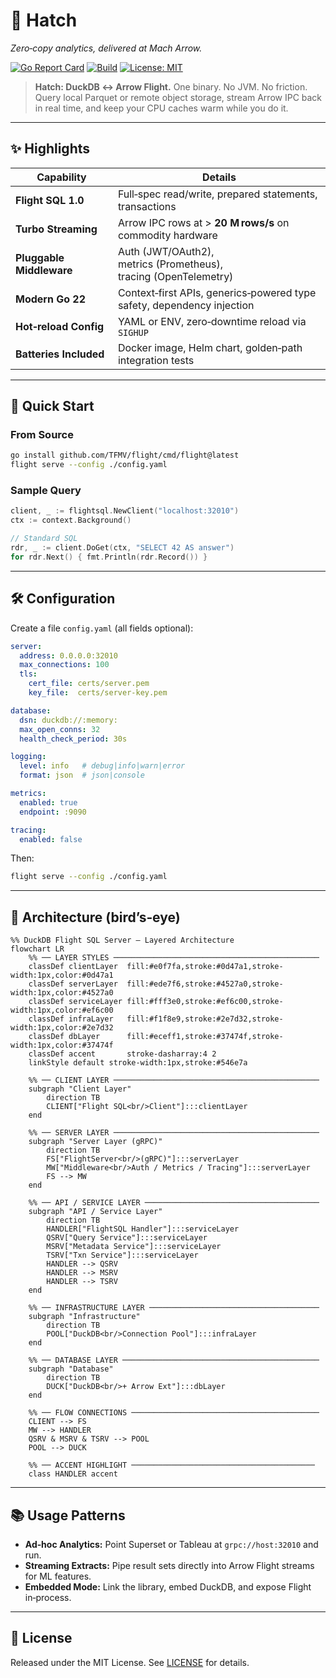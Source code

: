 # 🐣 Hatch

*Zero‑copy analytics, delivered at Mach Arrow.*

[![Go Report Card](https://goreportcard.com/badge/github.com/TFMV/flight)](https://goreportcard.com/report/github.com/TFMV/flight)
[![Build](https://github.com/TFMV/flight/actions/workflows/ci.yml/badge.svg)](https://github.com/TFMV/flight/actions/workflows/ci.yml)
[![License: MIT](https://img.shields.io/badge/license-MIT-blue.svg)](LICENSE)

> **Hatch: DuckDB ↔︎ Arrow Flight.** One binary. No JVM. No friction. Query local Parquet or remote object storage, stream Arrow IPC back in real time, and keep your CPU caches warm while you do it.

---

## ✨ Highlights

| Capability               | Details                                                                |
| ------------------------ | ---------------------------------------------------------------------- |
| **Flight SQL 1.0**       | Full‑spec read/write, prepared statements, transactions                |
| **Turbo Streaming**      | Arrow IPC rows at > **20 M rows/s** on commodity hardware              |
| **Pluggable Middleware** | Auth (JWT/OAuth2), metrics (Prometheus), tracing (OpenTelemetry)       |
| **Modern Go 22**         | Context‑first APIs, generics‑powered type safety, dependency injection |
| **Hot‑reload Config**    | YAML or ENV, zero‑downtime reload via `SIGHUP`                         |
| **Batteries Included**   | Docker image, Helm chart, golden‑path integration tests                |

---

## 🚀 Quick Start

### From Source

```bash
go install github.com/TFMV/flight/cmd/flight@latest
flight serve --config ./config.yaml
```

### Sample Query

```go
client, _ := flightsql.NewClient("localhost:32010")
ctx := context.Background()

// Standard SQL
rdr, _ := client.DoGet(ctx, "SELECT 42 AS answer")
for rdr.Next() { fmt.Println(rdr.Record()) }
```

---

## 🛠️ Configuration

Create a file `config.yaml` (all fields optional):

```yaml
server:
  address: 0.0.0.0:32010
  max_connections: 100
  tls:
    cert_file: certs/server.pem
    key_file:  certs/server-key.pem

database:
  dsn: duckdb://:memory:
  max_open_conns: 32
  health_check_period: 30s

logging:
  level: info   # debug|info|warn|error
  format: json  # json|console

metrics:
  enabled: true
  endpoint: :9090

tracing:
  enabled: false
```

Then:

```bash
flight serve --config ./config.yaml
```

---

## 🧬 Architecture (bird’s‑eye)

```mermaid
%% DuckDB Flight SQL Server – Layered Architecture
flowchart LR
    %% ── LAYER STYLES ──────────────────────────────────────────────
    classDef clientLayer  fill:#e0f7fa,stroke:#0d47a1,stroke-width:1px,color:#0d47a1
    classDef serverLayer  fill:#ede7f6,stroke:#4527a0,stroke-width:1px,color:#4527a0
    classDef serviceLayer fill:#fff3e0,stroke:#ef6c00,stroke-width:1px,color:#ef6c00
    classDef infraLayer   fill:#f1f8e9,stroke:#2e7d32,stroke-width:1px,color:#2e7d32
    classDef dbLayer      fill:#eceff1,stroke:#37474f,stroke-width:1px,color:#37474f
    classDef accent       stroke-dasharray:4 2
    linkStyle default stroke-width:1px,stroke:#546e7a

    %% ── CLIENT LAYER ──────────────────────────────────────────────
    subgraph "Client Layer"
        direction TB
        CLIENT["Flight SQL<br/>Client"]:::clientLayer
    end

    %% ── SERVER LAYER ──────────────────────────────────────────────
    subgraph "Server Layer (gRPC)"
        direction TB
        FS["FlightServer<br/>(gRPC)"]:::serverLayer
        MW["Middleware<br/>Auth / Metrics / Tracing"]:::serverLayer
        FS --> MW
    end

    %% ── API / SERVICE LAYER ───────────────────────────────────────
    subgraph "API / Service Layer"
        direction TB
        HANDLER["FlightSQL Handler"]:::serviceLayer
        QSRV["Query Service"]:::serviceLayer
        MSRV["Metadata Service"]:::serviceLayer
        TSRV["Txn Service"]:::serviceLayer
        HANDLER --> QSRV
        HANDLER --> MSRV
        HANDLER --> TSRV
    end

    %% ── INFRASTRUCTURE LAYER ──────────────────────────────────────
    subgraph "Infrastructure"
        direction TB
        POOL["DuckDB<br/>Connection Pool"]:::infraLayer
    end

    %% ── DATABASE LAYER ────────────────────────────────────────────
    subgraph "Database"
        direction TB
        DUCK["DuckDB<br/>+ Arrow Ext"]:::dbLayer
    end

    %% ── FLOW CONNECTIONS ──────────────────────────────────────────
    CLIENT --> FS
    MW --> HANDLER
    QSRV & MSRV & TSRV --> POOL
    POOL --> DUCK

    %% ── ACCENT HIGHLIGHT ─────────────────────────────────────────
    class HANDLER accent
```

---

## 📚 Usage Patterns

* **Ad‑hoc Analytics:** Point Superset or Tableau at `grpc://host:32010` and run.
* **Streaming Extracts:** Pipe result sets directly into Arrow Flight streams for ML features.
* **Embedded Mode:** Link the library, embed DuckDB, and expose Flight in‑process.

---

## 📄 License

Released under the MIT License. See [LICENSE](LICENSE) for details.
